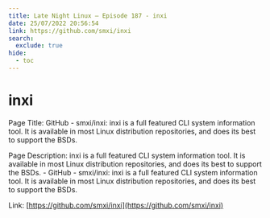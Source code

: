 ```yaml
---
title: Late Night Linux – Episode 187 - inxi
date: 25/07/2022 20:56:54
link: https://github.com/smxi/inxi
search:
  exclude: true
hide:
  - toc
---
```


# inxi

Page Title: GitHub - smxi/inxi: inxi is a full featured CLI system information tool. It is available in most Linux distribution repositories, and does its best to support the BSDs.

Page Description: inxi is a full featured CLI system information tool. It is available in most Linux distribution repositories, and does its best to support the BSDs.  - GitHub - smxi/inxi: inxi is a full featured CLI system information tool. It is available in most Linux distribution repositories, and does its best to support the BSDs. 

Link: [https://github.com/smxi/inxi](https://github.com/smxi/inxi)